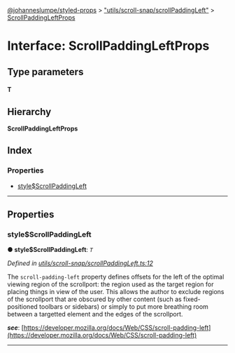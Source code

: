 [@johanneslumpe/styled-props](../README.md) > ["utils/scroll-snap/scrollPaddingLeft"](../modules/_utils_scroll_snap_scrollpaddingleft_.md) > [ScrollPaddingLeftProps](../interfaces/_utils_scroll_snap_scrollpaddingleft_.scrollpaddingleftprops.md)

# Interface: ScrollPaddingLeftProps

## Type parameters
#### T 
## Hierarchy

**ScrollPaddingLeftProps**

## Index

### Properties

* [style$ScrollPaddingLeft](_utils_scroll_snap_scrollpaddingleft_.scrollpaddingleftprops.md#style_scrollpaddingleft)

---

## Properties

<a id="style_scrollpaddingleft"></a>

###  style$ScrollPaddingLeft

**● style$ScrollPaddingLeft**: *`T`*

*Defined in [utils/scroll-snap/scrollPaddingLeft.ts:12](https://github.com/johanneslumpe/styled-props/blob/8e709f1/src/utils/scroll-snap/scrollPaddingLeft.ts#L12)*

The `scroll-padding-left` property defines offsets for the left of the optimal viewing region of the scrollport: the region used as the target region for placing things in view of the user. This allows the author to exclude regions of the scrollport that are obscured by other content (such as fixed-positioned toolbars or sidebars) or simply to put more breathing room between a targetted element and the edges of the scrollport.

*__see__*: [https://developer.mozilla.org/docs/Web/CSS/scroll-padding-left](https://developer.mozilla.org/docs/Web/CSS/scroll-padding-left)

___

